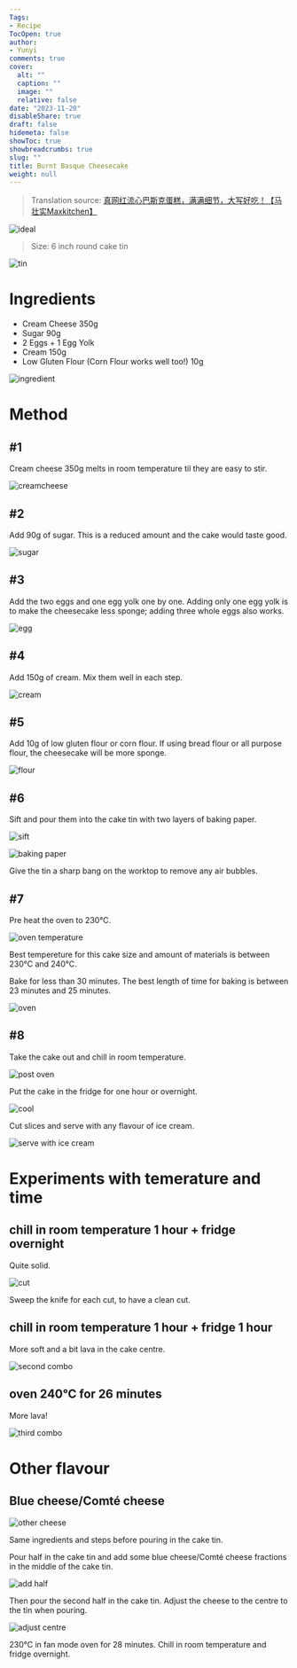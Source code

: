 ```yaml
---
Tags:
- Recipe
TocOpen: true
author:
- Yunyi
comments: true
cover:
  alt: ""
  caption: ""
  image: ""
  relative: false
date: "2023-11-20"
disableShare: true
draft: false
hidemeta: false
showToc: true
showbreadcrumbs: true
slug: ""
title: Burnt Basque Cheesecake
weight: null
---
```


> Translation source: [真网红流心巴斯克蛋糕，满满细节，大写好吃！【马壮实Maxkitchen】](https://youtu.be/7lgzm65Q1tc?si=U2kbEGFf91Kk1e7y)

![ideal](/img/cake/2-ideal.jpg)

> Size: 6 inch round cake tin

![tin](/img/cake/3-tin.jpg)

# Ingredients
- Cream Cheese 350g
- Sugar 90g
- 2 Eggs + 1 Egg Yolk
- Cream 150g
- Low Gluten Flour (Corn Flour works well too!) 10g

![ingredient](/img/cake/1-ingredient.jpg)

# Method

## #1
Cream cheese 350g melts in room temperature til they are easy to stir.

![creamcheese](/img/cake/5-creamcheese.jpg)

## #2
Add 90g of sugar. This is a reduced amount and the cake would taste good.

![sugar](/img/cake/6-sugar.jpg)

## #3
Add the two eggs and one egg yolk one by one. Adding only one egg yolk is to make the cheesecake less sponge; adding three whole eggs also works.

![egg](/img/cake/7-egg.jpg)

## #4
Add 150g of cream. Mix them well in each step.

![cream](/img/cake/8-cream.jpg)

## #5
Add 10g of low gluten flour or corn flour. If using bread flour or all purpose flour, the cheesecake will be more sponge.

![flour](/img/cake/9-flour.jpg)

## #6
Sift and pour them into the cake tin with two layers of baking paper. 

![sift](/img/cake/10-sift.jpg)

![baking paper](/img/cake/11-baking-paper.jpg)

Give the tin a sharp bang on the worktop to remove any air bubbles.

## #7
Pre heat the oven to 230°C. 

![oven temperature](/img/cake/12-oven-tem.jpg)

Best tempereture for this cake size and amount of materials is between 230°C and 240°C. 

Bake for less than 30 minutes. The best length of time for baking is between 23 minutes and 25 minutes. 

![oven](/img/cake/13-oven.jpg)

## #8
Take the cake out and chill in room temperature. 

![post oven](/img/cake/14-post-oven.jpg)

Put the cake in the fridge for one hour or overnight.

![cool](/img/cake/15-cool.jpg)

Cut slices and serve with any flavour of ice cream. 

![serve with ice cream](/img/cake/19-ice-cream.jpg)

# Experiments with temerature and time

## chill in room temperature 1 hour + fridge overnight
Quite solid. 

![cut](/img/cake/16-cut.jpg)

Sweep the knife for each cut, to have a clean cut.

## chill in room temperature 1 hour + fridge 1 hour
More soft and a bit lava in the cake centre.

![second combo](/img/cake/17-second-combo.jpg)

## oven 240°C for 26 minutes
More lava!

![third combo](/img/cake/18-third-combo.jpg)

# Other flavour
## Blue cheese/Comté cheese

![other cheese](/img/cake/20-other-cheese.jpg)

Same ingredients and steps before pouring in the cake tin.

Pour half in the cake tin and add some blue cheese/Comté cheese fractions in the middle of the cake tin. 

![add half](/img/cake/22-add-half.jpg)

Then pour the second half in the cake tin. Adjust the cheese to the centre to the tin when pouring.

![adjust centre](/img/cake/23-adjust-centre.jpg)

230°C in fan mode oven for 28 minutes. Chill in room temperature and fridge overnight.